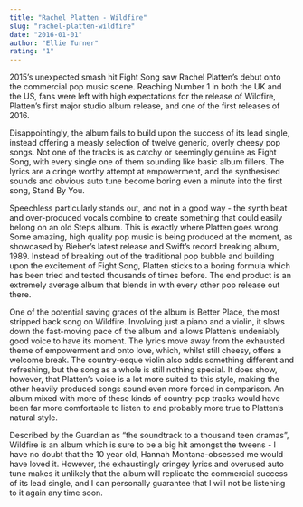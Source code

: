 ```yaml
---
title: "Rachel Platten - Wildfire"
slug: "rachel-platten-wildfire"
date: "2016-01-01"
author: "Ellie Turner"
rating: "1"
---
```


2015’s unexpected smash hit Fight Song saw Rachel Platten’s debut onto the commercial pop music scene. Reaching Number 1 in both the UK and the US, fans were left with high expectations for the release of Wildfire, Platten’s first major studio album release, and one of the first releases of 2016.

Disappointingly, the album fails to build upon the success of its lead single, instead offering a measly selection of twelve generic, overly cheesy pop songs. Not one of the tracks is as catchy or seemingly genuine as Fight Song, with every single one of them sounding like basic album fillers. The lyrics are a cringe worthy attempt at empowerment, and the synthesised sounds and obvious auto tune become boring even a minute into the first song, Stand By You.

Speechless particularly stands out, and not in a good way - the synth beat and over-produced vocals combine to create something that could easily belong on an old Steps album. This is exactly where Platten goes wrong. Some amazing, high quality pop music is being produced at the moment, as showcased by Bieber’s latest release and Swift’s record breaking album, 1989. Instead of breaking out of the traditional pop bubble and building upon the excitement of Fight Song, Platten sticks to a boring formula which has been tried and tested thousands of times before. The end product is an extremely average album that blends in with every other pop release out there.

One of the potential saving graces of the album is Better Place, the most stripped back song on Wildfire. Involving just a piano and a violin, it slows down the fast-moving pace of the album and allows Platten’s undeniably good voice to have its moment. The lyrics move away from the exhausted theme of empowerment and onto love, which, whilst still cheesy, offers a welcome break. The country-esque violin also adds something different and refreshing, but the song as a whole is still nothing special. It does show, however, that Platten’s voice is a lot more suited to this style, making the other heavily produced songs sound even more forced in comparison. An album mixed with more of these kinds of country-pop tracks would have been far more comfortable to listen to and probably more true to Platten’s natural style.

Described by the Guardian as “the soundtrack to a thousand teen dramas”, Wildfire is an album which is sure to be a big hit amongst the tweens - I have no doubt that the 10 year old, Hannah Montana-obsessed me would have loved it. However, the exhaustingly cringey lyrics and overused auto tune makes it unlikely that the album will replicate the commercial success of its lead single, and I can personally guarantee that I will not be listening to it again any time soon.
